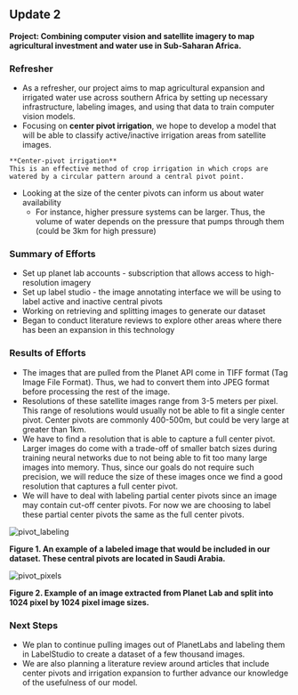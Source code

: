 ## Update 2

**Project: Combining computer vision and satellite imagery to map agricultural investment and water use in Sub-Saharan Africa.**

### Refresher
- As a refresher, our project aims to map agricultural expansion and irrigated water use across southern Africa by setting up necessary infrastructure, labeling images, and using that data to train computer vision models. 
- Focusing on **center pivot irrigation**, we hope to develop a model that will be able to classify active/inactive irrigation areas from satellite images.
```{note}
**Center-pivot irrigation**
This is an effective method of crop irrigation in which crops are watered by a circular pattern around a central pivot point. 
```
- Looking at the size of the center pivots can inform us about water availability
  - For instance, higher pressure systems can be larger. Thus, the volume of water depends on the pressure that pumps through them (could be 3km for high pressure) 

### Summary of Efforts
- Set up planet lab accounts - subscription that allows access to high-resolution imagery 
- Set up label studio - the image annotating interface we will be using to label active and inactive central pivots
- Working on retrieving and splitting images to generate our dataset
- Began to conduct literature reviews to explore other areas where there has been an expansion in this technology

### Results of Efforts
- The images that are pulled from the Planet API come in TIFF format (Tag Image File Format). Thus, we had to convert them into JPEG format before processing the rest of the image.
- Resolutions of these satellite images range from 3-5 meters per pixel. This range of resolutions would usually not be able to fit a single center pivot. Center pivots are commonly 400-500m, but could be very large at greater than 1km. 
- We have to find a resolution that is able to capture a full center pivot. Larger images do come with a trade-off of smaller batch sizes during training neural networks due to not being able to fit too many large images into memory. Thus, since our goals do not require such precision, we will reduce the size of these images once we find a good resolution that captures a full center pivot.
- We will have to deal with labeling partial center pivots since an image may contain cut-off center pivots. For now we are choosing to label these partial center pivots the same as the full center pivots.

![pivot_labeling](images/pivot_labeling.png)

**Figure 1. An example of a labeled image that would be included in our dataset. These central pivots are located in Saudi Arabia.**

![pivot_pixels](images/pivot_pixels.png)

**Figure 2. Example of an image extracted from Planet Lab and split into 1024 pixel by 1024 pixel image sizes.**

### Next Steps
- We plan to continue pulling images out of PlanetLabs and labeling them in LabelStudio to create a dataset of a few thousand images. 
- We are also planning a literature review around articles that include center pivots and irrigation expansion to further advance our knowledge of the usefulness of our model.
